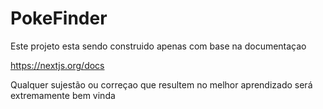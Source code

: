 # PokeFinder

Este projeto esta sendo construido apenas com base na documentaçao 

https://nextjs.org/docs

Qualquer sujestão ou correçao que resultem no melhor aprendizado será extremamente bem vinda